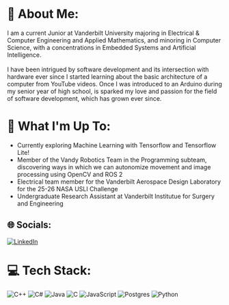 # 💫 About Me:
I am a current Junior at Vanderbilt University majoring in Electrical & Computer Engineering and Applied Mathematics, and minoring in Computer Science, with a concentrations in Embedded Systems and Artificial Intelligence.<br><br>I have been intrigued by software development and its intersection with hardware ever since I started learning about the basic architecture of a computer from YouTube videos. Once I was introduced to an Arduino during my senior year of high school, is sparked my love and passion for the field of software development, which has grown ever since.<br>

# 🚀 What I'm Up To:
- Currently exploring Machine Learning with Tensorflow and Tensorflow Lite!
- Member of the Vandy Robotics Team in the Programming subteam, discovering ways in which we can autonomize movement and image processing using OpenCV and ROS 2
- Electrical team member for the Vanderbilt Aerospace Design Laboratory for the 25-26 NASA USLI Challenge
- Undergraduate Research Assistant at Vanderbilt Institutue for Surgery and Engineering<br>
## 🌐 Socials:
[![LinkedIn](https://img.shields.io/badge/LinkedIn-%230077B5.svg?logo=linkedin&logoColor=white)](https://linkedin.com/in/https://www.linkedin.com/in/colinstrout-294237296/) 

# 💻 Tech Stack:
![C++](https://img.shields.io/badge/c++-%2300599C.svg?style=for-the-badge&logo=c%2B%2B&logoColor=white) ![C#](https://img.shields.io/badge/c%23-%23239120.svg?style=for-the-badge&logo=csharp&logoColor=white) ![Java](https://img.shields.io/badge/java-%23ED8B00.svg?style=for-the-badge&logo=openjdk&logoColor=white) ![C](https://img.shields.io/badge/c-%2300599C.svg?style=for-the-badge&logo=c&logoColor=white) ![JavaScript](https://img.shields.io/badge/javascript-%23323330.svg?style=for-the-badge&logo=javascript&logoColor=%23F7DF1E) ![Postgres](https://img.shields.io/badge/postgres-%23316192.svg?style=for-the-badge&logo=postgresql&logoColor=white) ![Python](https://img.shields.io/badge/python-3670A0?style=for-the-badge&logo=python&logoColor=ffdd54)


